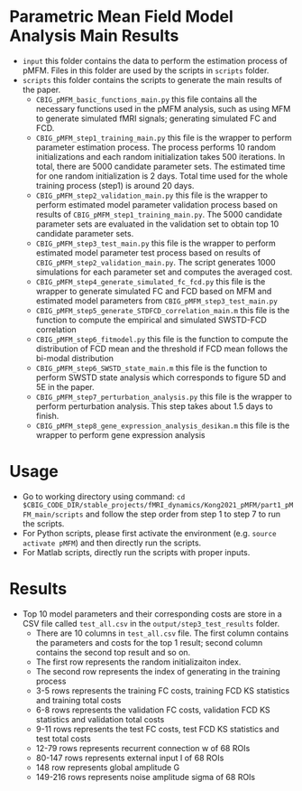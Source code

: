 # Parametric Mean Field Model Analysis Main Results
* `input` this folder contains the data to perform the estimation process of pMFM. Files in this folder are used by the scripts in `scripts` folder.
* `scripts` this folder contains the scripts to generate the main results of the paper. 
    * `CBIG_pMFM_basic_functions_main.py` this file contains all the necessary functions used in the pMFM analysis, such as using MFM to generate simulated fMRI signals; generating simulated FC and FCD.
    * `CBIG_pMFM_step1_training_main.py` this file is the wrapper to perform parameter estimation process. The process performs 10 random initializations and each random initialization takes 500 iterations. In total, there are 5000 candidate parameter sets. The estimated time for one random initialization is 2 days. Total time used for the whole training process (step1) is around 20 days.
    * `CBIG_pMFM_step2_validation_main.py` this file is the wrapper to perform estimated model parameter validation process based on results of `CBIG_pMFM_step1_training_main.py`. The 5000 candidate parameter sets are evaluated in the validation set to obtain top 10 candidate parameter sets.
    * `CBIG_pMFM_step3_test_main.py` this file is the wrapper to perform estimated model parameter test process based on results of `CBIG_pMFM_step2_validation_main.py`. The script generates 1000 simulations for each parameter set and computes the averaged cost.
    * `CBIG_pMFM_step4_generate_simulated_fc_fcd.py` this file is the wrapper to generate simulated FC and FCD based on MFM and estimated model parameters from `CBIG_pMFM_step3_test_main.py`
    * `CBIG_pMFM_step5_generate_STDFCD_correlation_main.m` this file is the function to compute the empirical and simulated SWSTD-FCD correlation
    * `CBIG_pMFM_step6_fitmodel.py` this file is the function to compute the distribution of FCD mean and the threshold if FCD mean follows the bi-modal distribution
    * `CBIG_pMFM_step6_SWSTD_state_main.m` this file is the function to perform SWSTD state analysis which corresponds to figure 5D and 5E in the paper.
    * `CBIG_pMFM_step7_perturbation_analysis.py` this file is the wrapper to perform perturbation analysis. This step takes about 1.5 days to finish.
    * `CBIG_pMFM_step8_gene_expression_analysis_desikan.m` this file is the wrapper to perform gene expression analysis 

# Usage
* Go to working directory using command: `cd $CBIG_CODE_DIR/stable_projects/fMRI_dynamics/Kong2021_pMFM/part1_pMFM_main/scripts` and follow the step order from step 1 to step 7 to run the scripts.
* For Python scripts, please first activate the environment (e.g. `source activate pMFM`) and then directly run the scripts. 
* For Matlab scripts, directly run the scripts with proper inputs.

# Results
* Top 10 model parameters and their corresponding costs are store in a CSV file called `test_all.csv` in the `output/step3_test_results` folder.
    * There are 10 columns in `test_all.csv` file. The first column contains the parameters and costs for the top 1 result; second column contains the second top result and so on.
    * The first row represents the random initializaiton index.
    * The second row represents the index of generating in the training process
    * 3-5 rows represents the training FC costs, training FCD KS statistics and training total costs
    * 6-8 rows represents the validation FC costs, validation FCD KS statistics and validation total costs
    * 9-11 rows represents the test FC costs, test FCD KS statistics and test total costs
    * 12-79 rows represents recurrent connection w of 68 ROIs
    * 80-147 rows represents external input I of 68 ROIs
    * 148 row represents global amplitude G
    * 149-216 rows represents noise amplitude sigma of 68 ROIs
